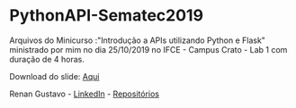 # PythonAPI-Sematec2019
Arquivos do Minicurso :"Introdução a APIs utilizando Python e Flask" ministrado por mim no dia 25/10/2019 no IFCE - Campus Crato - Lab 1 com duração de 4 horas.

Download do slide: [Aqui](https://github.com/renanzxc/PythonAPI-Sematec2019/raw/master/Slide%20API%20Python.pdf)

Renan Gustavo - [LinkedIn](https://www.linkedin.com/in/renan-gus/) - [Repositórios](https://github.com/renanzxc?tab=repositories)
